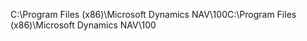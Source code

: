<span data-ttu-id="628d5-101">C:\\Program Files \(x86\)\\Microsoft Dynamics NAV\\100</span><span class="sxs-lookup"><span data-stu-id="628d5-101">C:\\Program Files \(x86\)\\Microsoft Dynamics NAV\\100</span></span>